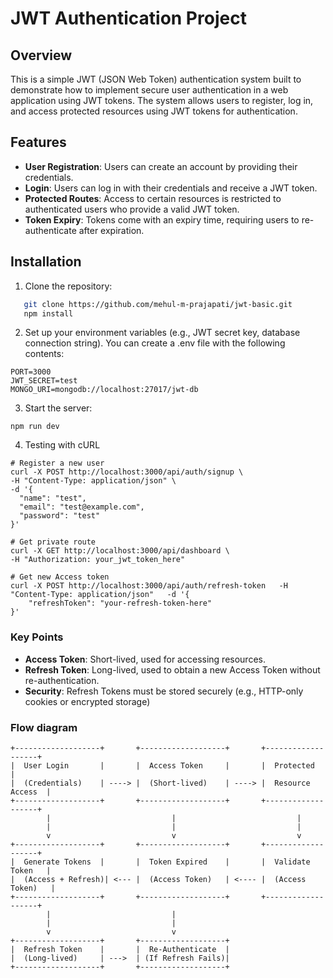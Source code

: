 # JWT Authentication Project

## Overview

This is a simple JWT (JSON Web Token) authentication system built to demonstrate how to implement secure user authentication in a web application using JWT tokens. The system allows users to register, log in, and access protected resources using JWT tokens for authentication.

## Features

- **User Registration**: Users can create an account by providing their credentials.
- **Login**: Users can log in with their credentials and receive a JWT token.
- **Protected Routes**: Access to certain resources is restricted to authenticated users who provide a valid JWT token.
- **Token Expiry**: Tokens come with an expiry time, requiring users to re-authenticate after expiration.

## Installation

1. Clone the repository:

```bash
   git clone https://github.com/mehul-m-prajapati/jwt-basic.git
   npm install
```

2. Set up your environment variables (e.g., JWT secret key, database connection string). You can create a .env file with the following contents:

```
PORT=3000
JWT_SECRET=test
MONGO_URI=mongodb://localhost:27017/jwt-db
```

3. Start the server:

```
npm run dev
```

4. Testing with cURL

```
# Register a new user
curl -X POST http://localhost:3000/api/auth/signup \
-H "Content-Type: application/json" \
-d '{
  "name": "test",
  "email": "test@example.com",
  "password": "test"
}'

# Get private route
curl -X GET http://localhost:3000/api/dashboard \
-H "Authorization: your_jwt_token_here"

# Get new Access token
curl -X POST http://localhost:3000/api/auth/refresh-token   -H "Content-Type: application/json"   -d '{
    "refreshToken": "your-refresh-token-here"
}'
```

### Key Points
- **Access Token**: Short-lived, used for accessing resources.
- **Refresh Token**: Long-lived, used to obtain a new Access Token without re-authentication.
- **Security**: Refresh Tokens must be stored securely (e.g., HTTP-only cookies or encrypted storage)

### Flow diagram
```
+-------------------+       +-------------------+       +-------------------+
|  User Login       |       |  Access Token     |       |  Protected        |
|  (Credentials)    | ----> |  (Short-lived)    | ----> |  Resource Access  |
+-------------------+       +-------------------+       +-------------------+
        |                           |                           |
        |                           |                           |
        v                           v                           v
+-------------------+       +-------------------+       +-------------------+
|  Generate Tokens  |       |  Token Expired    |       |  Validate Token   |
|  (Access + Refresh)| <--- |  (Access Token)   | <---- |  (Access Token)   |
+-------------------+       +-------------------+       +-------------------+
        |                           |
        |                           |
        v                           v
+-------------------+       +-------------------+
|  Refresh Token    |       |  Re-Authenticate  |
|  (Long-lived)     | --->  | (If Refresh Fails)|
+-------------------+       +-------------------+
```
